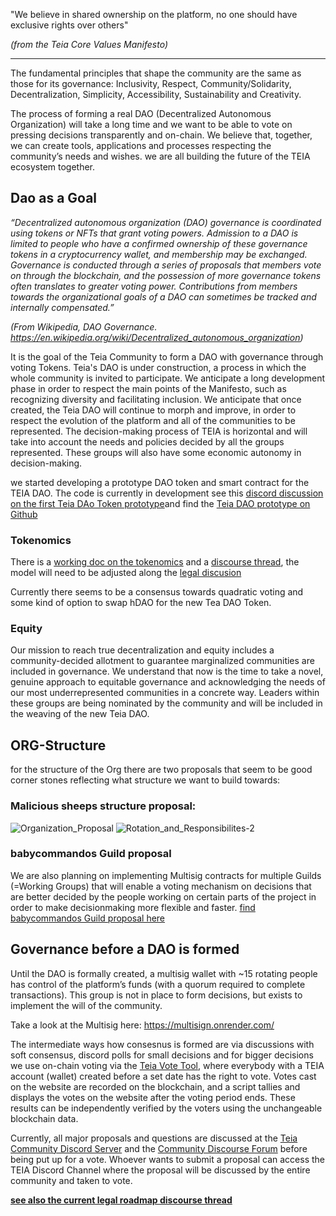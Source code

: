 "We believe in shared ownership on the platform, no one should have exclusive rights over others"

_(from the Teia Core Values Manifesto)_

***

The fundamental principles that shape the community are the same as those for its governance: Inclusivity, Respect, Community/Solidarity, Decentralization, Simplicity, Accessibility, Sustainability and Creativity.

The process of forming a real DAO (Decentralized Autonomous Organization) will take a long time and we want to be able to vote on pressing decisions transparently and on-chain. We believe that, together, we can create tools, applications and processes respecting the community’s needs and wishes. we are all building the future of the TEIA ecosystem together.


## Dao as a Goal

_“Decentralized autonomous organization (DAO) governance is coordinated using tokens or NFTs that grant voting powers. Admission to a DAO is limited to people who have a confirmed ownership of these governance tokens in a cryptocurrency wallet, and membership may be exchanged. Governance is conducted through a series of proposals that members vote on through the blockchain, and the possession of more governance tokens often translates to greater voting power. Contributions from members towards the organizational goals of a DAO can sometimes be tracked and internally compensated.”_

_(From Wikipedia, DAO Governance. https://en.wikipedia.org/wiki/Decentralized_autonomous_organization)_

It is the goal of the Teia Community to form a DAO with governance through voting Tokens. 
Teia's DAO is under construction, a process in which the whole community is invited to participate. We anticipate a long development phase in order to respect the main points of the Manifesto, such as recognizing diversity and facilitating inclusion. We anticipate that once created, the Teia DAO will continue to morph and improve, in order to respect the evolution of the platform and all of the communities to be represented.
The decision-making process of TEIA is horizontal and will take into account the needs and policies decided by all the groups represented. These groups will also have some economic autonomy in decision-making. 

we started developing a prototype DAO token and smart contract for the TEIA DAO. The code is currently in development
see this [discord discussion on the first Teia DAo Token prototype](https://discord.com/channels/908672304236625970/946909003185791037/951597375317737473)and find the 
[Teia DAO prototype on Github](https://github.com/teia-community/teia-smart-contracts/blob/main/python/contracts/daoToken.py)


### Tokenomics
There is a [working doc on the tokenomics](https://docs.google.com/document/d/19e-UrTX5ME5ZUVpyc7ZunrTckJgei5UQsCeCHfB0nnk/edit#) and a [discourse thread](https://discourse.hencommunity.quest/t/the-hic-et-nunc-dao-implementation-discussion/286/21), the model will need to be adjusted along the [legal discusion](https://discourse.hencommunity.quest/t/discussion-writeup-the-legal-roadmap-for-teia-next-steps/597/1)

Currently there seems to be a consensus towards quadratic voting and some kind of option to swap hDAO for the new Tea DAO Token.

### Equity

Our mission to reach true decentralization and equity includes a community-decided allotment to guarantee marginalized communities are 
included in governance. We understand that now is the time to take a novel, genuine approach 
to equitable governance and acknowledging the needs of our most underrepresented communities 
in a concrete way. Leaders within these groups are being nominated by the community and will 
be included in the weaving of the new Teia DAO.


## ORG-Structure

for the structure of the Org there are two proposals that seem to be good corner stones reflecting what structure we want to build towards:

### Malicious sheeps structure proposal:
![Organization_Proposal](https://user-images.githubusercontent.com/97635650/158018380-bde4d699-f204-4c8e-a592-4ff92aae64c1.png)
![Rotation_and_Responsibilites-2](https://user-images.githubusercontent.com/97635650/158018396-261fc397-3c8e-4005-8c9a-6e54528c39c0.png)


### babycommandos Guild proposal
We are also planning on implementing Multisig contracts for multiple Guilds (=Working Groups) that will enable a voting mechanism on decisions that are better decided by the people working on certain parts of the project in order to make decisionmaking more flexible and faster. [find babycommandos Guild proposal here](https://docs.google.com/document/d/10Or12QOKJ-xdO_Lkz33-86aVHyuz5lmheLhMwXgpEI0/edit?usp=sharing)

## Governance before a DAO is formed

Until the DAO is formally created, a multisig wallet with ~15 rotating people has control of the platform’s funds (with a quorum required to complete transactions). This group is not in place to form decisions, but exists to implement the will of the community.

Take a look at the Multisig here:
https://multisign.onrender.com/

The intermediate ways how consesnus is formed are via discussions with soft consensus, discord polls for small decisions and for bigger decisions we use on-chain voting via the [Teia Vote Tool](https://vote.hencommunity.quest/), where everybody with a TEIA account (wallet) created before a set date has the right to vote. Votes cast on the website are recorded on the blockchain, and a script tallies and displays the votes on the website after the voting period ends. These results can be independently verified by the voters using the unchangeable blockchain data. 

Currently, all major proposals and questions are discussed at the [Teia Community Discord Server](https://discord.gg/bXyTPRx2) and the [Community Discourse Forum](https://discourse.hencommunity.quest/) before being put up for a vote. Whoever wants to submit a proposal can access the TEIA Discord Channel where the proposal will be discussed by the entire community and taken to vote. 

[**see also the current legal roadmap discourse thread**](https://discourse.hencommunity.quest/t/discussion-writeup-the-legal-roadmap-for-teia-next-steps/597/1)